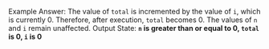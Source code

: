Example Answer:
The value of `total` is incremented by the value of `i`, which is currently 0. Therefore, after execution, `total` becomes 0. The values of `n` and `i` remain unaffected. 
Output State: **`n` is greater than or equal to 0, `total` is 0, `i` is 0**
